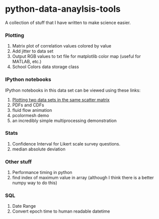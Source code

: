# python-data-anaylsis-tools
A collection of stuff that I have written to make science easier.

### Plotting

1. Matrix plot of correlation values colored by value
2. Add jitter to data set
3. Output RGB values to txt file for matplotlib color map (useful for MATLAB, etc.)
4. School Colors data storage class

### IPython notebooks

IPython notebooks in this data set can be viewed using these links:

1. [Plotting two data sets in the same scatter matrix](http://nbviewer.ipython.org/github/mnky9800n/python-data-analysis-tools/blob/master/ipython-notebooks/Combining%20Two%20Scatter%20Matrices.ipynb)
2. PDFs and CDFs
3. fluid flow animation
4. pcolormesh demo
5. an incredibly simple multiprocessing demonstration

### Stats

1. Confidence Interval for Likert scale survey questions.
2. median absolute deviation

### Other stuff

1. Performance timing in python
2. find index of maximum value in array (although I think there is a better numpy way to do this)

### SQL

1. Date Range
2. Convert epoch time to human readable datetime
